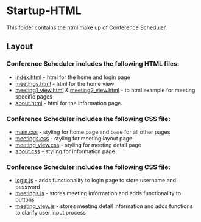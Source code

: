 # Startup-HTML

This folder contains the html make up of Conference Scheduler.

## Layout

### Conference Scheduler includes the following HTML files:

+ [index.html](index.html) - html for the home and login page 
+ [meetings.html](meetings.html) - html for the home view 
+ [meeting1_view.html](meeting1_view.html) & [meeting2_view.html](meeting2_view.html) - to html example for meeting specific pages
+ [about.html](about.html) - html for the information page.

### Conference Scheduler includes the following CSS file:

+ [main.css](main.css) - styling for home page and base for all other pages
+ [meetings.css](meetings.css) - styling for meeting layout page
+ [meeting_view.css](meeting_view.css) - styling for meeting detail page
+ [about.css](about.css) - styling for information page

### Conference Scheduler includes the following CSS file:

+ [login.js](login.js) - adds functionality to login page to store username and password
+ [meetings.js](meetings.js) - stores meeting information and adds functionality to buttons
+ [meeting_view.js](meeting_view.js) - stores meeting detail information and adds functions to clarify user input process